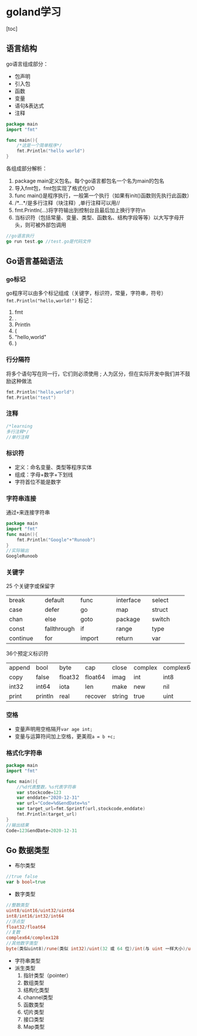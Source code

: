 # goland学习
[toc]

## __语言结构__
go语言组成部分：
+ 包声明
+ 引入包
+ 函数
+ 变量
+ 语句&表达式
+ 注释  

```go
package main
import "fmt"

func main(){
	/*这是一个简单程序*/
	fmt.Println("hello world")
}
```
各组成部分解析：
1. package main定义包名。每个go语言都包名一个名为main的包名
2. 导入fmt包，fmt包实现了格式化I/O
3. func main()是程序执行，一般第一个执行（如果有init()函数则先执行此函数）
4. /\*...\*/是多行注释（块注释）,单行注释可以用//
5. fmt.Println(...)将字符输出到控制台且最后加上换行字符\n
6. 当标识符（包括常量、变量、类型、函数名、结构字段等等）以大写字母开头，则可被外部包调用

```go
//go语言执行
go run test.go //test.go是代码文件
```

## __Go语言基础语法__
### go标记
go程序可以由多个标记组成（关键字，标识符，常量，字符串，符号）
`fmt.Println("hello,world!")`
标记：
1. fmt
2. .
3. Println
4. (
5. "hello,world"
6. )  

### 行分隔符
将多个语句写在同一行，它们则必须使用 ; 人为区分，但在实际开发中我们并不鼓励这种做法
```go
fmt.Println("hello,world")
fmt.Println("test")
```
### 注释
```go
/*learning
多行注释*/
//单行注释
```

### 标识符
+ 定义：命名变量、类型等程序实体
+ 组成：字母+数字+下划线
+ 字符首位不能是数字

### 字符串连接
通过`+`来连接字符串
```go
package main
import "fmt"
func main(){
	fmt.Println("Google"+"Runoob")
}
//实际输出
GoogleRunoob
```

### 关键字
25 个关键字或保留字

<table class="reference">
<tbody><tr>
<td style="width:20%">break</td><td style="width:20%">default</td><td style="width:20%">func</td><td style="width:20%">interface</td><td style="width:20%">select</td></tr>
<tr><td>case</td><td>defer</td><td>go</td><td>map</td><td>struct</td></tr>
<tr><td>chan</td><td>else</td><td>goto</td><td>package</td><td>switch</td></tr>
<tr><td>const</td><td>fallthrough</td><td>if</td><td>range</td><td>type</td></tr>
<tr><td>continue</td><td>for</td><td>import</td><td>return</td><td>var</td></tr>
</tbody></table>
36个预定义标识符
<table class="reference">
  <tbody><tr>
    <td>append</td>
    <td>bool</td>
    <td>byte</td>
    <td>cap</td>
    <td>close</td>
    <td>complex</td>
    <td>complex64</td>
    <td>complex128</td>
    <td>uint16</td>
  </tr>
  <tr>
    <td>copy</td>
    <td>false</td>
    <td>float32</td>
    <td>float64</td>
    <td>imag</td>
    <td>int</td>
    <td>int8</td>
    <td>int16</td>
    <td>uint32</td>
  </tr>
  <tr>
    <td>int32</td>
    <td>int64</td>
    <td>iota</td>
    <td>len</td>
    <td>make</td>
    <td>new</td>
    <td>nil</td>
    <td>panic</td>
    <td>uint64</td>
  </tr>
  <tr>
    <td>print</td>
    <td>println</td>
    <td>real</td>
    <td>recover</td>
    <td>string</td>
    <td>true</td>
    <td>uint</td>
    <td>uint8</td>
    <td>uintptr</td>
  </tr>
</tbody></table>

### 空格
* 变量声明用空格隔开`var age int;`
* 变量与运算符间加上空格，更美观`a = b +c;`

### 格式化字符串
```go
package main
import "fmt"

func main(){
	//%d代表整数，%s代表字符串
	var stockcode=123
	var enddate="2020-12-31"
	var url="Code=%d&endDate=%s"
	var target_url=fmt.Sprintf(url,stockcode,enddate)
	fmt.Println(target_url)
}
//输出结果
Code=123&endDate=2020-12-31
```

## **Go 数据类型**
+ 布尔类型
```go
//true false
var b bool=true
```
+ 数字类型
```go
//整数类型
uint8/uint16/uint32/uint64
int8/int16/int32/int64
//浮点型
float32/float64
//复数
complex64/complex128
//其他数字类型
byte(类似uint8)/rune(类似 int32)/uint(32 或 64 位)/int(与 uint 一样大小)/uintptr(无符号整型，用于存放一个指针)
```
+ 字符串类型
+ 派生类型
	1. 指针类型（pointer）
	2. 数组类型
	3. 结构化类型
	4. channel类型
	5. 函数类型
	6. 切片类型
	7. 接口类型
	8. Map类型

